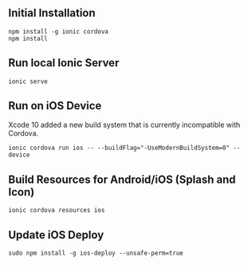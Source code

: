 ## Initial Installation

```
npm install -g ionic cordova
npm install
```

## Run local Ionic Server
```$xslt
ionic serve
```

## Run on iOS Device

Xcode 10 added a new build system that is currently 
incompatible with Cordova.

```$xslt
ionic cordova run ios -- --buildFlag="-UseModernBuildSystem=0" --device
```

## Build Resources for Android/iOS (Splash and Icon)
```$xslt
ionic cordova resources ios
```

## Update iOS Deploy
```
sudo npm install -g ios-deploy --unsafe-perm=true
```
